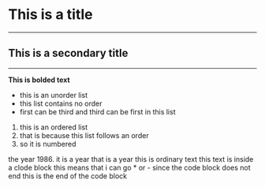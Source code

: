 # This is a title
--------

## This is a secondary title
---

**This is bolded text**

 - this is an unorder list
 - this list contains no order
 - first can be third and third can be first in this list

 1. this is an ordered list
 2. that is because this list follows an order
 3. so it is numbered

 the year 1986\. it is a year that is a year
this is ordinary text
	this text is inside a clode block
		this means that i can go * or - since the code block does not end 
	this is the end of the code block